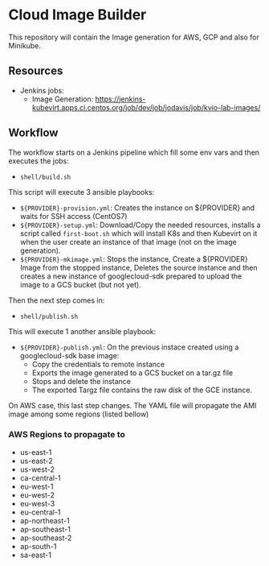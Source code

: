 # Cloud Image Builder

This repository will contain the Image generation for AWS, GCP and also for Minikube.

## Resources

- Jenkins jobs:
    - Image Generation: https://jenkins-kubevirt.apps.ci.centos.org/job/dev/job/jodavis/job/kvio-lab-images/

## Workflow

The workflow starts on a Jenkins pipeline which fill some env vars and then executes the jobs:

- `shell/build.sh`

This script will execute 3 ansible playbooks:

- `${PROVIDER}-provision.yml`: Creates the instance on ${PROVIDER} and waits for SSH access (CentOS7)
- `${PROVIDER}-setup.yml`: Download/Copy the needed resources, installs a script called `first-boot.sh` which will install K8s and then Kubevirt on it when the user create an instance of that image (not on the image generation).
- `${PROVIDER}-mkimage.yml`: Stops the instance, Create a ${PROVIDER} Image from the stopped instance, Deletes the source instance and then creates a new instance of googlecloud-sdk prepared to upload the image to a GCS bucket (but not yet). 

Then the next step comes in:

- `shell/publish.sh`

This will execute 1 another ansible playbook:

- `${PROVIDER}-publish.yml`: On the previous instace created using a googlecloud-sdk base image:
    - Copy the credentials to remote instance
    - Exports the image generated to a GCS bucket on a tar.gz file
    - Stops and delete the instance
    - The exported Targz file contains the raw disk of the GCE instance.

On AWS case, this last step changes. The YAML file will propagate the AMI image among some regions (listed bellow)

### AWS Regions to propagate to

- us-east-1
- us-east-2
- us-west-2
- ca-central-1
- eu-west-1
- eu-west-2
- eu-west-3
- eu-central-1
- ap-northeast-1
- ap-southeast-1
- ap-southeast-2
- ap-south-1
- sa-east-1
